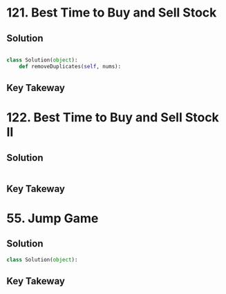 
# 121. Best Time to Buy and Sell Stock

## Solution
```python

class Solution(object):
    def removeDuplicates(self, nums):


```

## Key Takeway




# 122. Best Time to Buy and Sell Stock II

## Solution
```python

```

## Key Takeway




# 55. Jump Game

## Solution
```python
class Solution(object):

```

## Key Takeway
